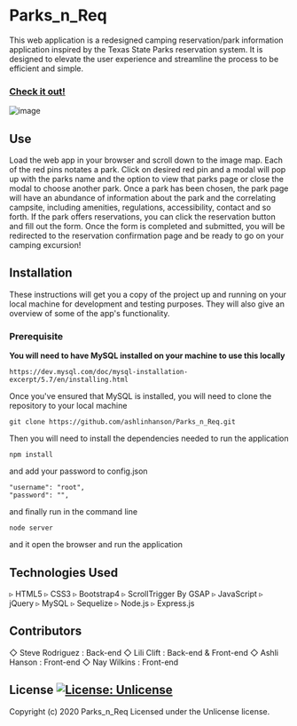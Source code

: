 # Parks_n_Req

 This web application is a redesigned camping reservation/park information application inspired by the Texas State Parks reservation system. It is designed to elevate the user experience and streamline the process to be efficient and simple. 

 ### [Check it out!](salty-hamlet-73070.herokuapp.com/) 
![image](public/img/parks_n_req.png)

 ## Use 
 Load the web app in your browser and scroll down to the image map. Each of the red pins notates a park. Click on desired red pin and a modal will pop up with the parks name and the option to view that parks page or close the modal to choose another park.
 Once a park has been chosen, the park page will have an abundance of information about the park and the correlating campsite, including amenities, regulations, accessibility, contact and so forth. 
 If the park offers reservations, you can click the reservation button and fill out the form. 
 Once the form is completed and submitted, you will be redirected to the reservation confirmation page and be ready to go on your camping excursion!

 ## Installation
 These instructions will get you a copy of the project up and running on your local machine for development and testing purposes. They will also give an overview of some of the app's functionality. 
### Prerequisite
**You will need to have MySQL installed on your machine to use this locally**
````
https://dev.mysql.com/doc/mysql-installation-excerpt/5.7/en/installing.html
````
Once you've ensured that MySQL is installed, you will need to clone the repository to your local machine

````
git clone https://github.com/ashlinhanson/Parks_n_Req.git
````

Then you will need to install the dependencies needed to run the application
````
npm install
````
and add your password to config.json
````
"username": "root",
"password": "",
````

and finally run in the command line
````
node server
````
and it open the browser and run the application

 ## Technologies Used
 ▹ HTML5
 ▹ CSS3
 ▹ Bootstrap4
 ▹ ScrollTrigger By GSAP
 ▹ JavaScript
 ▹ jQuery
 ▹ MySQL
 ▹ Sequelize
 ▹ Node.js
 ▹ Express.js

  ## Contributors 
 ◇ Steve Rodriguez : Back-end 
 ◇ Lili Clift : Back-end & Front-end 
 ◇ Ashli Hanson : Front-end 
 ◇ Nay Wilkins : Front-end 
 ## License  [![License: Unlicense](https://img.shields.io/badge/license-Unlicense-blue.svg)](http://unlicense.org/) 
 Copyright (c) 2020 Parks_n_Req Licensed under the Unlicense license.

